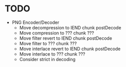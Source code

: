TODO
====

* PNG Encoder/Decoder
  * Move decompression to IEND chunk postDecode
  * Move compression to ??? chunk ???
  * Move filter revert to IEND chunk postDecode
  * Move filter to ??? chunk ???
  * Move interlace revert to IEND chunk postDecode
  * Move interlace to ??? chunk ???
  * Consider strict in decoding

